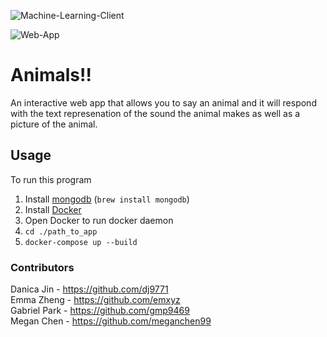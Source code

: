 ![Machine-Learning-Client](https://github.com/software-students-fall2023/4-containerized-app-exercise-team-fourpeat/actions/workflows/workflow_ml.yml/badge.svg)

![Web-App](https://github.com/software-students-fall2023/4-containerized-app-exercise-team-fourpeat/actions/workflows/workflow_app.yml/badge.svg)

# Animals!!

An interactive web app that allows you to say an animal and it will respond with the text represenation of the sound the animal makes as well as a picture of the animal.

## Usage
To run this program

1. Install [mongodb](https://www.mongodb.com/docs/manual/installation/) (```brew install mongodb```)
2. Install [Docker](https://docs.docker.com/engine/install/)
3. Open Docker to run docker daemon
4. ```cd ./path_to_app```
5. ```docker-compose up --build```

<!-- 2. Install PortAudio either using a package manager that works for your os or take a look at the instructions on the GitHub page [here](https://github.com/GoogleCloudPlatform/python-docs-samples/blob/main/scripts/readme-gen/templates/install_portaudio.tmpl.rst/) 
3. Likewise, install flac either using a package manager that works for your os or from the website [here](https://xiph.org/flac/download.html) -->



### Contributors
Danica Jin - https://github.com/dj9771    
Emma Zheng - https://github.com/emxyz   
Gabriel Park - https://github.com/gmp9469    
Megan Chen - https://github.com/meganchen99
